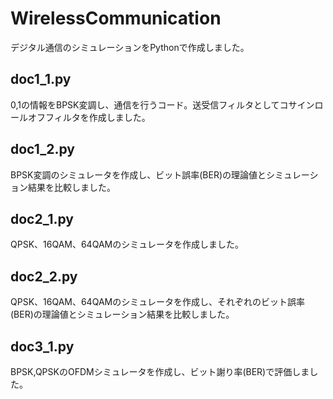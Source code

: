 # WirelessCommunication

デジタル通信のシミュレーションをPythonで作成しました。

## doc1_1.py
0,1の情報をBPSK変調し、通信を行うコード。送受信フィルタとしてコサインロールオフフィルタを作成しました。

## doc1_2.py
BPSK変調のシミュレータを作成し、ビット誤率(BER)の理論値とシミュレーション結果を比較しました。

## doc2_1.py
QPSK、16QAM、64QAMのシミュレータを作成しました。

## doc2_2.py
QPSK、16QAM、64QAMのシミュレータを作成し、それぞれのビット誤率(BER)の理論値とシミュレーション結果を比較しました。

## doc3_1.py
BPSK,QPSKのOFDMシミュレータを作成し、ビット謝り率(BER)で評価しました。
